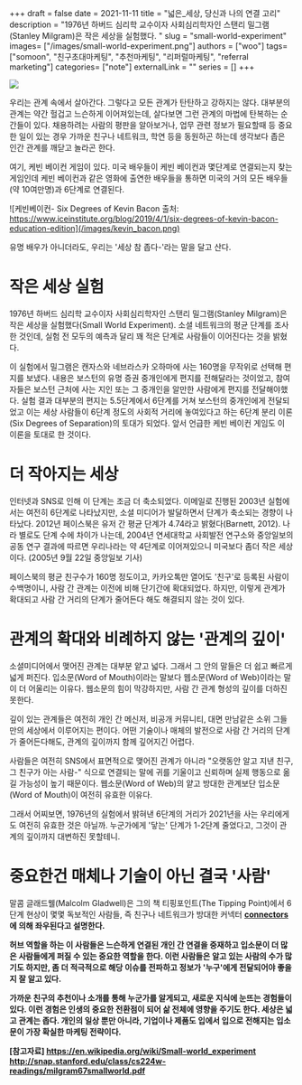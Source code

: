 +++ 
draft = false
date = 2021-11-11
title = "넓은_세상, 당신과 나의 연결 고리"
description = "1976년 하버드 심리학 교수이자 사회심리학자인 스탠리 밀그램(Stanley Milgram)은 작은 세상을 실험했다. "
slug = "small-world-experiment"
images= ["/images/small-world-experiment.png"]
authors = ["woo"]
tags= ["somoon", "친구초대마케팅", "추천마케팅", "리퍼럴마케팅", "referral marketing"]
categories= ["note"]
externalLink = ""
series = []
+++

![](/images/small-world-experiment.png)

우리는 관계 속에서 살아간다. 그렇다고 모든 관계가 탄탄하고 강하지는 않다. 대부분의 관계는 약간 헐겁고 느슨하게 이어져있는데, 살다보면 그런 관계의 마법에 탄복하는 순간들이 있다. 채용하려는 사람의 평판을 알아보거나, 업무 관련 정보가 필요할때 등 중요한 일이 있는 경우 가까운 친구나 네트워크, 학연 등을 동원하곤 하는데 생각보다 좁은 인간 관계를 깨닫고 놀라곤 한다. 

여기, 케빈 베이컨 게임이 있다. 미국 배우들이 케빈 베이컨과 몇단계로 연결되는지 찾는 게임인데 케빈 베이컨과 같은 영화에 출연한 배우들을 통하면 미국의 거의 모든 배우들(약 10여만명)과 6단계로 연결된다. 

![케빈베이컨- Six Degrees of Kevin Bacon 출처: https://www.iceinstitute.org/blog/2019/4/1/six-degrees-of-kevin-bacon-education-edition](/images/kevin_bacon.png)

유명 배우가 아니더라도, 우리는 '세상 참 좁다-'라는 말을 달고 산다.

# 작은 세상 실험
1976년 하버드 심리학 교수이자 사회심리학자인 스탠리 밀그램(Stanley Milgram)은 작은 세상을 실험했다(Small World Experiment). 소셜 네트워크의 평균 단계를 조사한 것인데, 실험 전 모두의 예측과 달리 꽤 적은 단계로 사람들이 이어진다는 것을 밝혔다. 

이 실험에서 밀그램은 캔자스와 네브라스카 오하마에 사는 160명을 무작위로 선택해 편지를 보냈다. 내용은 보스턴의 유명 증권 중개인에게 편지를 전해달라는 것이었고, 참여자들은 보스턴 근처에 사는 지인 또는 그 중개인을 알만한 사람에게 편지를 전달해야했다. 실험 결과 대부분의 편지는 5.5단계에서 6단계를 거쳐 보스턴의 중개인에게 전달되었고 이는 세상 사람들이 6단계 정도의 사회적 거리에 놓여있다고 하는 6단계 분리 이론(Six Degrees of Separation)의 토대가 되었다. 앞서 언급한 케빈 베이컨 게임도 이 이론을 토대로 한 것이다.

# 더 작아지는 세상
인터넷과 SNS로 인해 이 단계는 조금 더 축소되었다. 이메일로 진행된 2003년 실험에서는 여전히 6단계로 나타났지만, 소셜 미디어가 발달하면서 단계가 축소되는 경향이 나타났다. 2012년 페이스북은 유저 간 평균 단계가 4.74라고 밝혔다(Barnett, 2012). 나라 별로도 단계 수에 차이가 나는데, 2004년 연세대학교 사회발전 연구소와 중앙일보의 공동 연구 결과에 따르면 우리나라는 약 4단계로 이어져있으니 미국보다 좀더 작은 세상이다. (2005년 9월 22일 중앙일보 기사)

페이스북의 평균 친구수가 160명 정도이고, 카카오톡만 열어도 '친구'로 등록된 사람이 수백명이니, 사람 간 관계는 이전에 비해 단기간에 확대되었다. 하지만, 이렇게 관계가 확대되고 사람 간 거리의 단계가 줄어든다 해도 해결되지 않는 것이 있다. 

# 관계의 확대와 비례하지 않는 '관계의 깊이'
소셜미디어에서 맺어진 관계는 대부분 얕고 넓다. 그래서 그 안의 말들은 더 쉽고 빠르게 넓게 퍼진다. 입소문(Word of Mouth)이라는 말보다 웹소문(Word of Web)이라는 말이 더 어울리는 이유다. 웹소문의 힘이 막강하지만, 사람 간 관계 형성의 깊이를 더하진 못한다. 

깊이 있는 관계들은 여전히 개인 간 메신저, 비공개 커뮤니티, 대면 만남같은 소위 그들만의 세상에서 이루어지는 편이다. 어떤 기술이나 매체의 발전으로 사람 간 거리의 단계가 줄어든다해도, 관계의 깊이까지 함께 깊어지긴 어렵다. 

사람들은 여전히 SNS에서 표면적으로 맺어진 관계가 아니라 "오랫동안 알고 지낸 친구, 그 친구가 아는 사람-" 식으로 연결되는 말에 귀를 기울이고 신뢰하며 실제 행동으로 옮길 가능성이 높기 때문이다. 웹소문(Word of Web)의 얕고 방대한 관계보단 입소문(Word of Mouth)이 여전히 유효한 이유다.

그래서 어찌보면, 1976년의 실험에서 밝혀낸 6단계의 거리가 2021년을 사는 우리에게도 여전히 유효한 것은 아닐까. 누군가에게 '닿는' 단계가 1-2단계 줄었다고, 그것이 관계의 깊이까지 대변하진 못할테니. 

# 중요한건 매체나 기술이 아닌 결국 '사람'
말콤 글래드웰(Malcolm Gladwell)은 그의 책 티핑포인트(The Tipping Point)에서 6단계 현상이 몇몇 독보적인 사람들, 즉 친구나 네트워크가 방대한 커넥터 <a href="https://en.wikipedia.org/wiki/Connector_(social)"><strong>connectors</strong></a><strong>에 의해 좌우된다고 설명한다. 

허브 역할을 하는 이 사람들은 느슨하게 연결된 개인 간 연결을 중재하고 입소문이 더 많은 사람들에게 퍼질 수 있는 중요한 역할을 한다. 이런 사람들은 알고 있는 사람의 수가 많기도 하지만, 좀 더 적극적으로 해당 이슈를 전파하고 정보가 '누구'에게 전달되어야 좋을지 잘 알고 있다. 

가까운 친구의 추천이나 소개를 통해 누군가를 알게되고, 새로운 지식에 눈뜨는 경험들이 있다. 이런 경험은 인생의 중요한 전환점이 되어 삶 전체에 영향을 주기도 한다. 세상은 넓고 관계는 좁다. 개인의 일상 뿐만 아니라, 기업이나 제품도 입에서 입으로 전해지는 입소문이 가장 확실한 마케팅 전략이다. 

[참고자료]
<a href="https://en.wikipedia.org/wiki/Small-world_experiment">https://en.wikipedia.org/wiki/Small-world_experiment</a>
<a href="http://snap.stanford.edu/class/cs224w-readings/milgram67smallworld.pdf">http://snap.stanford.edu/class/cs224w-readings/milgram67smallworld.pdf</a>

<!-- </p><hr><p><a href="https://somoon.io" rel="noreferrer">소문(somoon)</a>은 리퍼럴 마케팅 솔루션으로 브랜드 성장을 돕습니다. 간단한 친구 초대 프로그램을 플러그인으로 설치하고 고객 획득과 관리를 시작하세요.</p><div class="kg-card kg-button-card kg-align-left"><a href="https://tally.so#tally-open=waex9Z&amp;tally-layout=modal&amp;tally-emoji-text=📩&amp;tally-emoji-animation=wave" class="kg-btn kg-btn-accent">문의 남기기</a></div> -->